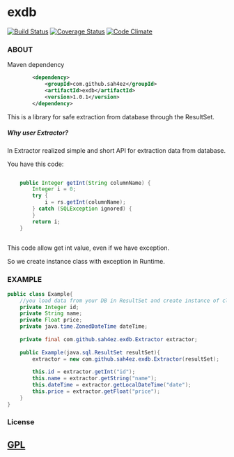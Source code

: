 exdb
==========
[![Build Status](https://travis-ci.org/sah4ez/exdb.svg?branch=master)](https://travis-ci.org/sah4ez/exdb)
[![Coverage Status](https://coveralls.io/repos/github/sah4ez/exdb/badge.svg?branch=master)](https://coveralls.io/github/sah4ez/exdb?branch=master)
[![Code Climate](https://codeclimate.com/github/sah4ez/exdb/badges/gpa.svg)](https://codeclimate.com/github/sah4ez/exdb)

### ABOUT ###

Maven dependency

```xml
        <dependency>
            <groupId>com.github.sah4ez</groupId>
            <artifactId>exdb</artifactId>
            <version>1.0.1</version>
        </dependency>
```

This is a library for safe extraction from database through the ResultSet.

##### Why user Extractor? #####

In Extractor realized simple and short API for extraction data from database.

You have this code:
```java

    public Integer getInt(String columnName) {
        Integer i = 0;
        try {
            i = rs.getInt(columnName);
        } catch (SQLException ignored) {
        }
        return i;
    }
    
```
This code allow get int value, even if we have exception. 

So we create instance class with exception in Runtime. 

### EXAMPLE ###
```java
public class Example{
    //you load data from your DB in ResultSet and create instance of class used this ResultSet
    private Integer id;
    private String name;
    private Float price;
    private java.time.ZonedDateTime dateTime;
    
    private final com.github.sah4ez.exdb.Extractor extractor;
    
    public Example(java.sql.ResultSet resultSet){
        extractor = new com.github.sah4ez.exdb.Extractor(resultSet);
   
        this.id = extractor.getInt("id");
        this.name = extractor.getString("name");
        this.dateTime = extractor.getLocalDateTime("date");
        this.price = extractor.getFloat("price");
    }
}
```

### License ###
## [**GPL**](http://www.gnu.org/licenses/gpl.txt) ##
